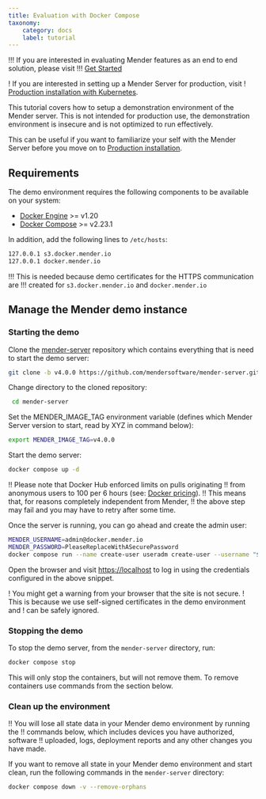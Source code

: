 ```yaml
---
title: Evaluation with Docker Compose
taxonomy:
    category: docs
    label: tutorial
---
```


!!! If you are interested in evaluating Mender features as an end to end solution, please visit
!!! [Get Started](../../01.Get-started/chapter.md)

! If you are interested in setting up a Mender Server for production, visit
! [Production installation with Kubernetes](../04.Production-installation-with-kubernetes/docs.md).

This tutorial covers how to setup a demonstration environment of the Mender
server. This is not intended for production use, the demonstration environment
is insecure and is not optimized to run effectively.

This can be useful if you want to familiarize your self with the Mender Server
before you move on to
[Production installation](../04.Production-installation-with-kubernetes/docs.md).

## Requirements

The demo environment requires the following components to be available
on your system:
<!--AUTOVERSION: "target=_blank) >= v%"/ignore -->
* [Docker Engine](https://docs.docker.com/engine/install?target=_blank) >= v1.20
* [Docker Compose](https://docs.docker.com/compose/install?target=_blank) >= v2.23.1

In addition, add the following lines to `/etc/hosts`:

```bash
127.0.0.1 s3.docker.mender.io
127.0.0.1 docker.mender.io
```

!!! This is needed because demo certificates for the HTTPS communication are
!!! created for `s3.docker.mender.io` and `docker.mender.io`

## Manage the Mender demo instance

### Starting the demo

Clone the [mender-server](https://github.com/mendersoftware/mender-server?target=_blank)
repository which contains everything that is need to start the demo server:
<!--AUTOVERSION: "git clone -b v% https"/mender-server-->
```bash
git clone -b v4.0.0 https://github.com/mendersoftware/mender-server.git mender-server
```

Change directory to the cloned repository:
```bash
 cd mender-server
```

Set the MENDER_IMAGE_TAG environment variable (defines which Mender Server version to start, read by XYZ in command below):
<!--AUTOVERSION: "export MENDER_IMAGE_TAG=v%"/mender-server-->
```bash
export MENDER_IMAGE_TAG=v4.0.0
```

Start the demo server:

```bash
docker compose up -d
```

!! Please note that Docker Hub enforced limits on pulls originating
!! from anonymous users to 100 per 6 hours (see: [Docker pricing](https://www.docker.com/pricing)).
!! This means that, for reasons completely independent from Mender,
!! the above step may fail and you may have to retry after some time.

Once the server is running, you can go ahead and create the admin user:

```bash
MENDER_USERNAME=admin@docker.mender.io
MENDER_PASSWORD=PleaseReplaceWithASecurePassword
docker compose run --name create-user useradm create-user --username "$MENDER_USERNAME" --password "$MENDER_PASSWORD"
```

Open the browser and visit [https://localhost](https://localhost) to log in using the credentials configured in the above snippet.

! You might get a warning from your browser that the site is not secure.
! This is because we use self-signed certificates in the demo environment and
! can be safely ignored.

### Stopping the demo

To stop the demo server, from the `mender-server` directory, run:
```bash
docker compose stop
```
This will only stop the containers, but will not remove them.
To remove containers use commands from the section below.

### Clean up the environment

!! You will lose all state data in your Mender demo environment by running the
!! commands below, which includes devices you have authorized, software
!! uploaded, logs, deployment reports and any other changes you have made.

If you want to remove all state in your Mender demo environment and start clean,
run the following commands in the `mender-server` directory:

```bash
docker compose down -v --remove-orphans
```
